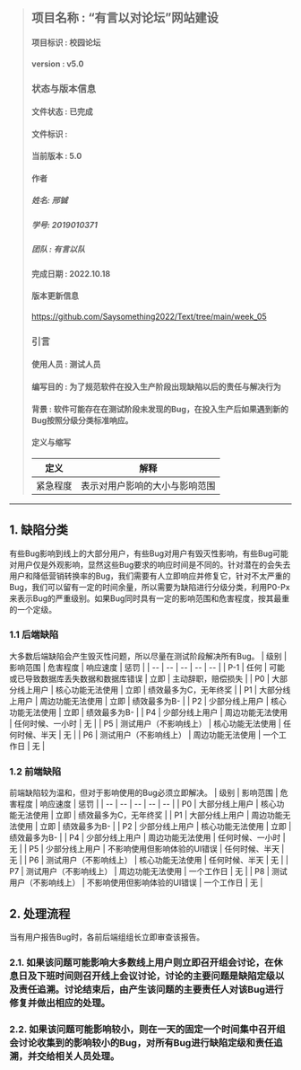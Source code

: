 
> ## 项目名称 : “有言以对论坛”网站建设
> #### 项目标识 : 校园论坛
> #### version : v5.0
> ### 状态与版本信息
> #### 文件状态 : 已完成
> #### 文件标识 : 
> #### 当前版本 : 5.0 
> #### 作者
> ##### 姓名: 邢铖
> ##### 学号: 2019010371
> ##### 团队 : 有言以队
> #### 完成日期 : 2022.10.18
> #### 版本更新信息
> https://github.com/Saysomething2022/Text/tree/main/week_05
> ### 引言
> #### 使用人员 : 测试人员
> #### 编写目的 : 为了规范软件在投入生产阶段出现缺陷以后的责任与解决行为
> #### 背景 : 软件可能存在在测试阶段未发现的Bug，在投入生产后如果遇到新的Bug按照分级分类标准响应。
> #### 定义与缩写
> | 定义 | 解释 |
> | --  | -- |
> | 紧急程度 | 表示对用户影响的大小与影响范围 |
***
## 1. 缺陷分类
有些Bug影响到线上的大部分用户，有些Bug对用户有毁灭性影响，有些Bug可能对用户仅是外观影响，显然这些Bug要求的响应时间是不同的。针对潜在的会失去用户和降低营销转换率的Bug，我们需要有人立即响应并修复它，针对不太严重的Bug，我们可以留有一定的时间余量，所以需要为缺陷进行分级分类，利用P0-Px来表示Bug的严重级别。如果Bug同时具有一定的影响范围和危害程度，按其最重的一个定级。  
### 1.1 后端缺陷
大多数后端缺陷会产生毁灭性问题，所以尽量在测试阶段解决所有Bug。
| 级别 | 影响范围 | 危害程度 | 响应速度 | 惩罚 |
| -- | -- | -- | -- | -- |
| P-1 | 任何 | 可能或已导致数据库丢失数据和数据库错误 | 立即 | 主动辞职，赔偿损失 |
| P0 | 大部分线上用户 | 核心功能无法使用 | 立即 | 绩效最多为C，无年终奖 |
| P1 | 大部分线上用户 | 周边功能无法使用 | 立即 | 绩效最多为B- |
| P2 | 少部分线上用户 | 核心功能无法使用 | 立即 | 绩效最多为B- |
| P4 | 少部分线上用户 | 周边功能无法使用 | 任何时候、一小时 | 无 |
| P5 | 测试用户（不影响线上） | 核心功能无法使用 | 任何时候、半天 | 无 |
| P6 | 测试用户（不影响线上） | 周边功能无法使用 | 一个工作日 | 无 |
### 1.2 前端缺陷
前端缺陷较为温和，但对于影响使用的Bug必须立即解决。
| 级别 | 影响范围 | 危害程度 | 响应速度 | 惩罚 |
| -- | -- | -- | -- | -- |
| P0 | 大部分线上用户 | 核心功能无法使用 | 立即 | 绩效最多为C，无年终奖 |
| P1 | 大部分线上用户 | 周边功能无法使用 | 立即 | 绩效最多为B- |
| P2 | 少部分线上用户 | 核心功能无法使用 | 立即 | 绩效最多为B- |
| P4 | 少部分线上用户 | 周边功能无法使用 | 任何时候、一小时 | 无 |
| P5 | 少部分线上用户 | 不影响使用但影响体验的UI错误 | 任何时候、半天 | 无 |
| P6 | 测试用户（不影响线上） | 核心功能无法使用 | 任何时候、半天 | 无 |
| P7 | 测试用户（不影响线上） | 周边功能无法使用 | 一个工作日 | 无 |
| P8 | 测试用户（不影响线上） | 不影响使用但影响体验的UI错误 | 一个工作日 | 无 |
## 2. 处理流程
当有用户报告Bug时，各前后端组组长立即审查该报告。  
### 2.1. 如果该问题可能影响大多数线上用户则立即召开组会讨论，在休息日及下班时间则召开线上会议讨论，讨论的主要问题是缺陷定级以及责任追溯。讨论结束后，由产生该问题的主要责任人对该Bug进行修复并做出相应的处理。  
### 2.2. 如果该问题可能影响较小，则在一天的固定一个时间集中召开组会讨论收集到的影响较小的Bug，对所有Bug进行缺陷定级和责任追溯，并交给相关人员处理。
